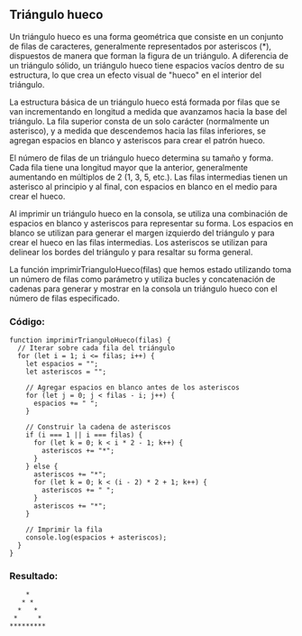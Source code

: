 ## Triángulo hueco

Un triángulo hueco es una forma geométrica que consiste en un conjunto de filas de caracteres, generalmente representados por asteriscos (*), dispuestos de manera que forman la figura de un triángulo. A diferencia de un triángulo sólido, un triángulo hueco tiene espacios vacíos dentro de su estructura, lo que crea un efecto visual de "hueco" en el interior del triángulo.

La estructura básica de un triángulo hueco está formada por filas que se van incrementando en longitud a medida que avanzamos hacia la base del triángulo. La fila superior consta de un solo carácter (normalmente un asterisco), y a medida que descendemos hacia las filas inferiores, se agregan espacios en blanco y asteriscos para crear el patrón hueco.

El número de filas de un triángulo hueco determina su tamaño y forma. Cada fila tiene una longitud mayor que la anterior, generalmente aumentando en múltiplos de 2 (1, 3, 5, etc.). Las filas intermedias tienen un asterisco al principio y al final, con espacios en blanco en el medio para crear el hueco.

Al imprimir un triángulo hueco en la consola, se utiliza una combinación de espacios en blanco y asteriscos para representar su forma. Los espacios en blanco se utilizan para generar el margen izquierdo del triángulo y para crear el hueco en las filas intermedias. Los asteriscos se utilizan para delinear los bordes del triángulo y para resaltar su forma general.

La función imprimirTrianguloHueco(filas) que hemos estado utilizando toma un número de filas como parámetro y utiliza bucles y concatenación de cadenas para generar y mostrar en la consola un triángulo hueco con el número de filas especificado.

### Código: 
```
function imprimirTrianguloHueco(filas) {
  // Iterar sobre cada fila del triángulo
  for (let i = 1; i <= filas; i++) {
    let espacios = "";
    let asteriscos = "";

    // Agregar espacios en blanco antes de los asteriscos
    for (let j = 0; j < filas - i; j++) {
      espacios += " ";
    }

    // Construir la cadena de asteriscos
    if (i === 1 || i === filas) {
      for (let k = 0; k < i * 2 - 1; k++) {
        asteriscos += "*";
      }
    } else {
      asteriscos += "*";
      for (let k = 0; k < (i - 2) * 2 + 1; k++) {
        asteriscos += " ";
      }
      asteriscos += "*";
    }

    // Imprimir la fila
    console.log(espacios + asteriscos);
  }
}
```

### Resultado:

```
    *
   * *
  *   *
 *     *
*********
```
